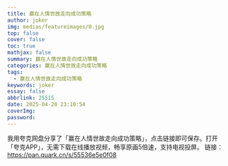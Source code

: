 ```yaml
---
title: 赢在人情世故走向成功策略
author: joker
img: medias/featureimages/0.jpg
top: false
cover: false
toc: true
mathjax: false
summary: 赢在人情世故走向成功策略
categories: 赢在人情世故走向成功策略
tags:
  - 赢在人情世故走向成功策略
keywords: joker
essay: false
abbrlink: 25515
date: 2025-04-20 23:10:54
coverImg:
password:
---
```


我用夸克网盘分享了「赢在人情世故走向成功策略」，点击链接即可保存。打开「夸克APP」，无需下载在线播放视频，畅享原画5倍速，支持电视投屏。
链接：https://pan.quark.cn/s/55536e5e0f08
